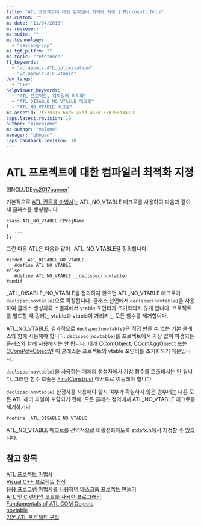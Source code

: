 ```yaml
---
title: "ATL 프로젝트에 대한 컴파일러 최적화 지정 | Microsoft Docs"
ms.custom: ""
ms.date: "11/04/2016"
ms.reviewer: ""
ms.suite: ""
ms.technology: 
  - "devlang-cpp"
ms.tgt_pltfrm: ""
ms.topic: "reference"
f1_keywords: 
  - "vc.appwiz.ATL.optimization"
  - "vc.appwiz.ATL.vtable"
dev_langs: 
  - "C++"
helpviewer_keywords: 
  - "ATL 프로젝트, 컴파일러 최적화"
  - "ATL_DISABLE_NO_VTABLE 매크로"
  - "ATL_NO_VTABLE 매크로"
ms.assetid: 7f379318-66d5-43dd-a53d-530758d3a228
caps.latest.revision: 10
author: "mikeblome"
ms.author: "mblome"
manager: "ghogen"
caps.handback.revision: 10
---
```

# ATL 프로젝트에 대한 컴파일러 최적화 지정
[!INCLUDE[vs2017banner](../../assembler/inline/includes/vs2017banner.md)]

기본적으로 [ATL 컨트롤 마법사](../../atl/reference/atl-control-wizard.md)는 ATL\_NO\_VTABLE 매크로를 사용하여 다음과 같이 새 클래스를 생성합니다.  
  
```  
class ATL_NO_VTABLE CProjName  
{  
   ...  
};  
```  
  
 그런 다음 ATL은 다음과 같이 \_ATL\_NO\_VTABLE을 정의합니다.  
  
```  
#ifdef _ATL_DISABLE_NO_VTABLE  
   #define ATL_NO_VTABLE  
#else  
   #define ATL_NO_VTABLE __declspec(novtable)  
#endif  
```  
  
 \_ATL\_DISABLE\_NO\_VTABLE을 정의하지 않으면 ATL\_NO\_VTABLE 매크로가 `declspec(novtable)`으로 확장됩니다.  클래스 선언에서 `declspec(novtable)`을 사용하여 클래스 생성자와 소멸자에서 vtable 포인터가 초기화되지 않게 합니다.  프로젝트를 빌드할 때 링커는 vtable과 vtable이 가리키는 모든 함수를 제거합니다.  
  
 ATL\_NO\_VTABLE, 결과적으로 `declspec(novtable)`은 직접 만들 수 없는 기본 클래스와 함께 사용해야 합니다.  `declspec(novtable)`를 프로젝트에서 가장 많이 파생되는 클래스와 함께 사용해서는 안 됩니다. 대개 [CComObject](../../atl/reference/ccomobject-class.md), [CComAggObject](../../atl/reference/ccomaggobject-class.md) 또는 [CComPolyObject](../../atl/reference/ccompolyobject-class.md)인 이 클래스는 프로젝트의 vtable 포인터를 초기화하기 때문입니다.  
  
 `declspec(novtable)`을 사용하는 개체의 생성자에서 가상 함수를 호출해서는 안 됩니다.  그러한 함수 호출은 [FinalConstruct](../Topic/CComObjectRootEx::FinalConstruct.md) 메서드로 이동해야 합니다.  
  
 `declspec(novtable)` 한정자를 사용해야 할지 여부가 확실하지 않은 경우에는 다른 모든 ATL 헤더 파일이 포함되기 전에, 모든 클래스 정의에서 ATL\_NO\_VTABLE 매크로를 제거하거나  
  
```  
#define _ATL_DISABLE_NO_VTABLE  
```  
  
 ATL\_NO\_VTABLE 매크로를 전역적으로 비활성화하도록 stdafx.h에서 지정할 수 있습니다.  
  
## 참고 항목  
 [ATL 프로젝트 마법사](../../atl/reference/atl-project-wizard.md)   
 [Visual C\+\+ 프로젝트 형식](../../ide/visual-cpp-project-types.md)   
 [응용 프로그램 마법사를 사용하여 데스크톱 프로젝트 만들기](../../ide/creating-desktop-projects-by-using-application-wizards.md)   
 [ATL 및 C 런타임 코드를 사용한 프로그래밍](../../atl/programming-with-atl-and-c-run-time-code.md)   
 [Fundamentals of ATL COM Objects](../../atl/fundamentals-of-atl-com-objects.md)   
 [novtable](../../cpp/novtable.md)   
 [기본 ATL 프로젝트 구성](../../atl/reference/default-atl-project-configurations.md)